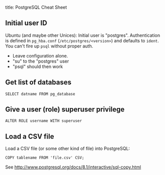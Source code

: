 title: PostgreSQL Cheat Sheet

## Initial user ID

Ubuntu (and maybe other Unices): Initial user is "postgres". Authentication
is defined in `pg_hba.conf` (`/etc/postgres/<version>`) and defaults to
`ident`. You can't fire up `psql` without proper auth.

* Leave configuration alone.
* "su" to the "postgres" user
* "psql" should then work

## Get list of databases

    SELECT datname FROM pg_database

## Give a user (role) superuser privilege

    ALTER ROLE username WITH superuser

## Load a CSV file

Load a CSV file (or some other kind of file) into PostgreSQL:

    COPY tablename FROM 'file.csv' CSV;

See <http://www.postgresql.org/docs/8.1/interactive/sql-copy.html>

